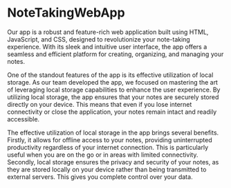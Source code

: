 # NoteTakingWebApp

Our app is a robust and feature-rich web application built using HTML, JavaScript, and CSS, designed to revolutionize your note-taking experience. With its sleek and intuitive user interface, the app offers a seamless and efficient platform for creating, organizing, and managing your notes.

One of the standout features of the app is its effective utilization of local storage. As our team developed the app, we focused on mastering the art of leveraging local storage capabilities to enhance the user experience. By utilizing local storage, the app ensures that your notes are securely stored directly on your device. This means that even if you lose internet connectivity or close the application, your notes remain intact and readily accessible.

The effective utilization of local storage in the app brings several benefits. Firstly, it allows for offline access to your notes, providing uninterrupted productivity regardless of your internet connection. This is particularly useful when you are on the go or in areas with limited connectivity. Secondly, local storage ensures the privacy and security of your notes, as they are stored locally on your device rather than being transmitted to external servers. This gives you complete control over your data.

